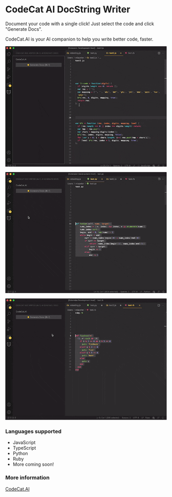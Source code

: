 # CodeCat AI DocString Writer

Document your code with a single click! Just select the code and click "Generate Docs".

CodeCat.AI is your AI companion to help you write better code, faster.



[![Demo](/assets/demo1.gif)](https://cln.sh/5285en)

[![Demo](/assets/demo2.gif)](https://cln.sh/5285en)

[![Demo](/assets/demo3.gif)](https://cln.sh/5285en)



### Languages supported

- JavaScript
- TypeScript
- Python
- Ruby
- More coming soon!


### More information

[CodeCat.AI](https://codecat.ai/)